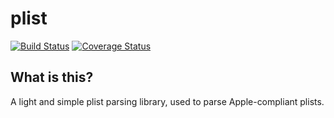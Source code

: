 # plist
[![Build Status](https://travis-ci.com/hatf0/plist.svg?branch=master)](https://travis-ci.com/hatf0/plist)
[![Coverage Status](https://coveralls.io/repos/github/hatf0/plist/badge.svg?branch=master)](https://coveralls.io/github/hatf0/plist?branch=master)
## What is this?
A light and simple plist parsing library, used to parse Apple-compliant plists.
